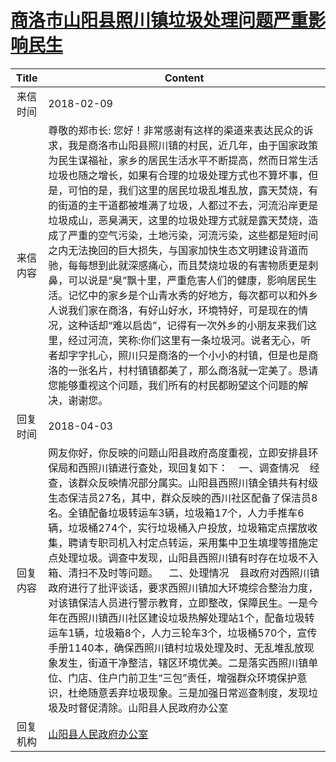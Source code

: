 # <a href="http://www.shangluo.gov.cn/zmhd/ldxxxx.jsp?urltype=leadermail.LeaderMailContentUrl&wbtreeid=1112&leadermailid=4552">商洛市山阳县照川镇垃圾处理问题严重影响民生</a>
|Title|Content|
|:---:|---|
|来信时间|2018-02-09|
|来信内容|尊敬的郑市长: 您好！非常感谢有这样的渠道来表达民众的诉求，我是商洛市山阳县照川镇的村民，近几年，由于国家政策为民生谋福祉，家乡的居民生活水平不断提高，然而日常生活垃圾也随之增长，如果有合理的垃圾处理方式也不算坏事，但是，可怕的是，我们这里的居民垃圾乱堆乱放，露天焚烧，有的街道的主干道都被堆满了垃圾，人都过不去，河流沿岸更是垃圾成山，恶臭满天，这里的垃圾处理方式就是露天焚烧，造成了严重的空气污染，土地污染，河流污染，这些都是短时间之内无法挽回的巨大损失，与国家加快生态文明建设背道而驰，每每想到此就深感痛心，而且焚烧垃圾的有害物质更是刺鼻，可以说是“臭”飘十里，严重危害人们的健康，影响居民生活。记忆中的家乡是个山青水秀的好地方，每次都可以和外乡人说我们家在商洛，有好山好水，环境特好，可是现在的情况，这种话却“难以启齿”，记得有一次外乡的小朋友来我们这里，经过河流，笑称:你们这里有一条垃圾河。说者无心，听者却字字扎心，照川只是商洛的一个小小的村镇，但是也是商洛的一张名片，村村镇镇都美了，那么商洛就一定美了。恳请您能够重视这个问题，我们所有的村民都盼望这个问题的解决，谢谢您。|
|回复时间|2018-04-03|
|回复内容|网友你好，你反映的问题山阳县政府高度重视，立即安排县环保局和西照川镇进行查处，现回复如下：    一、调查情况    经查，该群众反映情况部分属实。山阳县西照川镇全镇共有村级生态保洁员27名，其中，群众反映的西川社区配备了保洁员8名。全镇配备垃圾转运车3辆，垃圾箱17个，人力手推车6辆，垃圾桶274个，实行垃圾桶入户投放，垃圾箱定点摆放收集，聘请专职司机入村定点转运，采用集中卫生填埋等措施定点处理垃圾。调查中发现，山阳县西照川镇有时存在垃圾不入箱、清扫不及时等问题。    二、处理情况    县政府对西照川镇政府进行了批评谈话，要求西照川镇加大环境综合整治力度，对该镇保洁人员进行警示教育，立即整改，保障民生。一是今年在西照川镇西川社区建设垃圾热解处理站1个，配备垃圾转运车1辆，垃圾箱8个，人力三轮车3个，垃圾桶570个，宣传手册1140本，确保西照川镇村垃圾处理及时、无乱堆乱放现象发生，街道干净整洁，辖区环境优美。二是落实西照川镇单位、门店、住户门前卫生“三包”责任，增强群众环境保护意识，杜绝随意丢弃垃圾现象。三是加强日常巡查制度，发现垃圾及时督促清除。山阳县人民政府办公室|
|回复机构|<a href="../../categories/agencies/山阳县人民政府办公室.md">山阳县人民政府办公室</a>|
